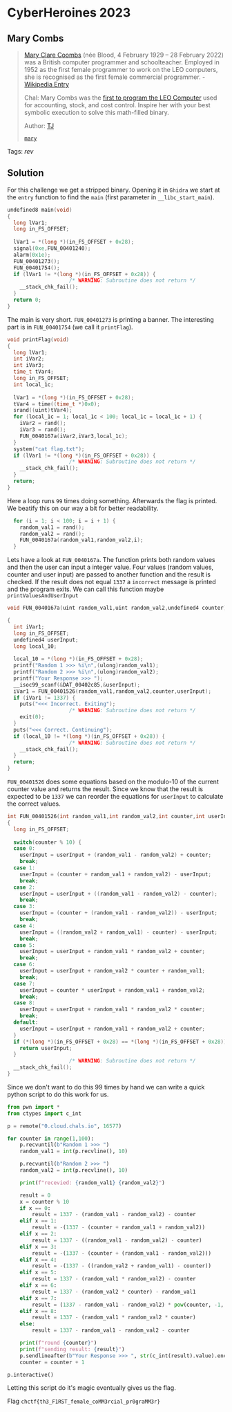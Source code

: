 # CyberHeroines 2023

## Mary Combs

> [Mary Clare Coombs](https://en.wikipedia.org/wiki/Mary_Coombs) (née Blood, 4 February 1929 – 28 February 2022) was a British computer programmer and schoolteacher. Employed in 1952 as the first female programmer to work on the LEO computers, she is recognised as the first female commercial programmer. - [Wikipedia Entry](https://en.wikipedia.org/wiki/Mary_Coombs)
> 
> Chal: Mary Combs was the [first to program the LEO Computer](https://www.youtube.com/watch?v=C6DRr0Dhn4Q) used for accounting, stock, and cost control. Inspire her with your best symbolic execution to solve this math-filled binary.
>
>  Author: [TJ](https://www.tjoconnor.org/)
>
> [`mary`](mary)

Tags: _rev_

## Solution
For this challenge we get a stripped binary. Opening it in `Ghidra` we start at the `entry` function to find the `main` (first parameter in `__libc_start_main`).

```c
undefined8 main(void)
{
  long lVar1;
  long in_FS_OFFSET;
  
  lVar1 = *(long *)(in_FS_OFFSET + 0x28);
  signal(0xe,FUN_00401240);
  alarm(0x1e);
  FUN_00401273();
  FUN_00401754();
  if (lVar1 != *(long *)(in_FS_OFFSET + 0x28)) {
                    /* WARNING: Subroutine does not return */
    __stack_chk_fail();
  }
  return 0;
}
```

The main is very short. `FUN_00401273` is printing a banner. The interesting part is in `FUN_00401754` (we call it `printFlag`).

```c
void printFlag(void)
{
  long lVar1;
  int iVar2;
  int iVar3;
  time_t tVar4;
  long in_FS_OFFSET;
  int local_1c;
  
  lVar1 = *(long *)(in_FS_OFFSET + 0x28);
  tVar4 = time((time_t *)0x0);
  srand((uint)tVar4);
  for (local_1c = 1; local_1c < 100; local_1c = local_1c + 1) {
    iVar2 = rand();
    iVar3 = rand();
    FUN_0040167a(iVar2,iVar3,local_1c);
  }
  system("cat flag.txt");
  if (lVar1 != *(long *)(in_FS_OFFSET + 0x28)) {
                    /* WARNING: Subroutine does not return */
    __stack_chk_fail();
  }
  return;
}
```

Here a loop runs `99` times doing something. Afterwards the flag is printed. We beatify this on our way a bit for better readability.

```c
  for (i = 1; i < 100; i = i + 1) {
    random_val1 = rand();
    random_val2 = rand();
    FUN_0040167a(random_val1,random_val2,i);
  }
```

Lets have a look at `FUN_0040167a`. The function prints both random values and then the user can input a integer value. Four values (random values, counter and user input) are passed to another function and the result is checked. If the result does not equal `1337` a `incorrect` message is printed and the program exits. We can call this function maybe `printValuesAndUserInput`

```c
void FUN_0040167a(uint random_val1,uint random_val2,undefined4 counter)

{
  int iVar1;
  long in_FS_OFFSET;
  undefined4 userInput;
  long local_10;
  
  local_10 = *(long *)(in_FS_OFFSET + 0x28);
  printf("Random 1 >>> %i\n",(ulong)random_val1);
  printf("Random 2 >>> %i\n",(ulong)random_val2);
  printf("Your Response >>> ");
  __isoc99_scanf(&DAT_00402c85,&userInput);
  iVar1 = FUN_00401526(random_val1,random_val2,counter,userInput);
  if (iVar1 != 1337) {
    puts("<<< Incorrect. Exiting");
                    /* WARNING: Subroutine does not return */
    exit(0);
  }
  puts("<<< Correct. Continuing");
  if (local_10 != *(long *)(in_FS_OFFSET + 0x28)) {
                    /* WARNING: Subroutine does not return */
    __stack_chk_fail();
  }
  return;
}
```

`FUN_00401526` does some equations based on the modulo-10 of the current counter value and returns the result. Since we know that the result is expected to be `1337` we can reorder the equations for `userInput` to calculate the correct values.

```c
int FUN_00401526(int random_val1,int random_val2,int counter,int userInput)
{
  long in_FS_OFFSET;
  
  switch(counter % 10) {
  case 0:
    userInput = userInput + (random_val1 - random_val2) + counter;
    break;
  case 1:
    userInput = (counter + random_val1 + random_val2) - userInput;
    break;
  case 2:
    userInput = userInput + ((random_val1 - random_val2) - counter);
    break;
  case 3:
    userInput = (counter + (random_val1 - random_val2)) - userInput;
    break;
  case 4:
    userInput = ((random_val2 + random_val1) - counter) - userInput;
    break;
  case 5:
    userInput = userInput + random_val1 * random_val2 + counter;
    break;
  case 6:
    userInput = userInput + random_val2 * counter + random_val1;
    break;
  case 7:
    userInput = counter * userInput + random_val1 + random_val2;
    break;
  case 8:
    userInput = userInput + random_val1 * random_val2 * counter;
    break;
  default:
    userInput = userInput + random_val1 + random_val2 + counter;
  }
  if (*(long *)(in_FS_OFFSET + 0x28) == *(long *)(in_FS_OFFSET + 0x28)) {
    return userInput;
  }
                    /* WARNING: Subroutine does not return */
  __stack_chk_fail();
}
```

Since we don't want to do this 99 times by hand we can write a quick python script to do this work for us.

```python
from pwn import *
from ctypes import c_int

p = remote("0.cloud.chals.io", 16577)

for counter in range(1,100):
    p.recvuntil(b"Random 1 >>> ")
    random_val1 = int(p.recvline(), 10)

    p.recvuntil(b"Random 2 >>> ")
    random_val2 = int(p.recvline(), 10)

    print(f"recevied: {random_val1} {random_val2}")

    result = 0
    x = counter % 10
    if x == 0:
        result = 1337 - (random_val1 - random_val2) - counter
    elif x == 1:
        result = -(1337 - (counter + random_val1 + random_val2))
    elif x == 2:
        result = 1337 - ((random_val1 - random_val2) - counter)
    elif x == 3:
        result = -(1337 - (counter + (random_val1 - random_val2)))
    elif x == 4:
        result = -(1337 - ((random_val2 + random_val1) - counter))
    elif x == 5:
        result = 1337 - (random_val1 * random_val2) - counter
    elif x == 6:
        result = 1337 - (random_val2 * counter) - random_val1
    elif x == 7:
        result = (1337 - random_val1 - random_val2) * pow(counter, -1, pow(2,64))
    elif x == 8:
        result = 1337 - (random_val1 * random_val2 * counter)
    else:
        result = 1337 - random_val1 - random_val2 - counter

    print(f"round {counter}")
    print(f"sending result: {result}")
    p.sendlineafter(b"Your Response >>> ", str(c_int(result).value).encode())
    counter = counter + 1

p.interactive()
```

Letting this script do it's magic eventually gives us the flag.

Flag `chctf{th3_F1RST_female_coMM3rcial_pr0graMM3r}`